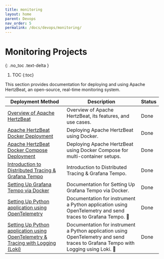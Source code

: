 ```yaml
---
title: monitoring
layout: home
parent: Devops
nav_order: 5
permalink: /docs/devops/monitoring/
---
```


# Monitoring Projects
{: .no_toc .text-delta }

1. TOC
{:toc}

This section provides documentation for deploying and using Apache HertzBeat, an open-source, real-time monitoring system.

| Deployment Method         | Description                                                                     | Status |
|--------------------------|---------------------------------------------------------------------------------|--------|
| [Overview of Apache HertzBeat](/docs/devops/monitoring/Apache-HertzBeat/) | Overview of Apache HertzBeat, its features, and use cases.                       | Done   |
| [Apache HertzBeat Docker Deployment](/docs/devops/monitoring/Apache-HertzBeat-docker/) | Deploying Apache HertzBeat using Docker.                                      | Done   |
| [Apache HertzBeat Docker Compose Deployment](/docs/devops/monitoring/Apache-HertzBeat-docker-compose/) | Deploying Apache HertzBeat using Docker Compose for multi-container setups. | Done   |
| [Introduction to Distributed Tracing & Grafana Tempo](/docs/devops/monitoring/grafana_tempo/) | Introduction to Distributed Tracing & Grafana Tempo. | Done   |
| [Setting Up Grafana Tempo via Docker](/docs/devops/monitoring/grafana_tempo/Grafana-Tempo-Docker/) | Documentation for Setting Up Grafana Tempo via Docker. | Done   |
| [Setting Up Python application using OpenTelemetry](/docs/devops/monitoring/grafana_tempo/grafana-tempo-sample-app/) | Documentation for instrument a Python application using OpenTelemetry and send traces to Grafana Tempo. 🚀 | Done   |
| [Setting Up Python application using OpenTelemetry & Tracing with Logging (Loki)](/docs/devops/monitoring/grafana_tempo/grafana-tempo-loki-promtail-and-prometheus/) | Documentation for instrument a Python application using OpenTelemetry and send traces to Grafana Tempo with Logging using Loki. 🚀 | Done   |


